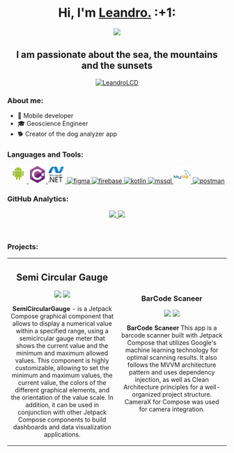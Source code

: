 <div align="center">
<h1 align="center">Hi, I'm <a href="https://www.linkedin.com/in/leandrolcd/">Leandro.</a> :+1:</h1>
</div>
<div align="center">
  <img src="https://i.imgur.com/WYjBEu9.jpg">
  <h2 align="center">I am passionate about the sea, the mountains and the sunsets</>
  
</div>
<p align="center"> <a href="https://github.com/ryo-ma/github-profile-trophy"><img src="https://github-profile-trophy.vercel.app/?username=LeandroLCD" alt="LeandroLCD" /></a> </p>
<h3 align="left">About me:</h3> 

- 📲 Mobile developer
- :mortar_board: Geoscience Engineer
- :dog2: Creator of the dog analyzer app

  

<h3 align="left">Languages and Tools:</h3>
  
<p align="center"> <a href="https://developer.android.com" target="_blank" rel="noreferrer"> <img src="https://raw.githubusercontent.com/devicons/devicon/master/icons/android/android-original-wordmark.svg" alt="android" width="40" height="40"/> </a> <a href="https://www.w3schools.com/cs/" target="_blank" rel="noreferrer"> <img src="https://raw.githubusercontent.com/devicons/devicon/master/icons/csharp/csharp-original.svg" alt="csharp" width="40" height="40"/> </a> <a href="https://dotnet.microsoft.com/" target="_blank" rel="noreferrer"> <img src="https://raw.githubusercontent.com/devicons/devicon/master/icons/dot-net/dot-net-original-wordmark.svg" alt="dotnet" width="40" height="40"/> </a> <a href="https://www.figma.com/" target="_blank" rel="noreferrer"> <img src="https://www.vectorlogo.zone/logos/figma/figma-icon.svg" alt="figma" width="40" height="40"/> </a> <a href="https://firebase.google.com/" target="_blank" rel="noreferrer"> <img src="https://www.vectorlogo.zone/logos/firebase/firebase-icon.svg" alt="firebase" width="40" height="40"/> </a> <a href="https://kotlinlang.org" target="_blank" rel="noreferrer"> <img src="https://www.vectorlogo.zone/logos/kotlinlang/kotlinlang-icon.svg" alt="kotlin" width="40" height="40"/> </a> <a href="https://www.microsoft.com/en-us/sql-server" target="_blank" rel="noreferrer"> <img src="https://www.svgrepo.com/show/303229/microsoft-sql-server-logo.svg" alt="mssql" width="40" height="40"/> </a> <a href="https://www.mysql.com/" target="_blank" rel="noreferrer"> <img src="https://raw.githubusercontent.com/devicons/devicon/master/icons/mysql/mysql-original-wordmark.svg" alt="mysql" width="40" height="40"/> </a> <a href="https://postman.com" target="_blank" rel="noreferrer"> <img src="https://www.vectorlogo.zone/logos/getpostman/getpostman-icon.svg" alt="postman" width="40" height="40"/> </a> </p>


 <h3 align="left">GitHub Analytics:</h3>
   

<p align="center">
<a href="https://github.com/LeandroLCD">
  <img height="180em" src="https://github-readme-stats-eight-theta.vercel.app/api?username=LeandroLCD&show_icons=true&theme=algolia&include_all_commits=true&count_private=true"/>
  <img height="180em" src="https://github-readme-stats-eight-theta.vercel.app/api/top-langs/?username=LeandroLCD&layout=compact&langs_count=8&theme=algolia"/>
</a>
</p>
  
  <br>
<h3 align="left">Projects:</h3>
 <table>
<tr>
  
<td width="50%">
<h2 align="center">Semi Circular Gauge</h3>
  
  
  
<div align="center">
<a href="https://github.com/LeandroLCD/SemiCircularGauge" target="_blank"><img src="https://i.imgur.com/JqRMRdj.gif" width="400"></a>

 <a href="https://github.com/LeandroLCD/SemiCircularGauge" target="_blank">
<img src="https://img.shields.io/badge/C%C3%93DIGO-350?style=for-the-badge&logo=github&logoColor=white">
</a>

<p><strong> SemiCircularGauge </strong> - is a Jetpack Compose graphical component that allows to display a numerical value within a specified range, using a semicircular gauge meter that shows the current value and the minimum and maximum allowed values. This component is highly customizable, allowing to set the minimum and maximum values, the current value, the colors of the different graphical elements, and the orientation of the value scale. In addition, it can be used in conjunction with other Jetpack Compose components to build dashboards and data visualization applications.</p>
  
</div>
                                                                                      
</td>

<td width="50%">
               
<h3 align="center">BarCode Scaneer</h3>
<div align="center">                                       
<a href="https://github.com/LeandroLCD/BarCode_Scanner" target="_blank"><img src="https://i.imgur.com/9cyhGa0.gif" width="400"></a>
<a href="https://github.com/LeandroLCD/BarCode_Scanner" target="_blank">
<img src="https://img.shields.io/badge/C%C3%93DIGO-350?style=for-the-badge&logo=github&logoColor=white">
</a>

</p><strong>BarCode Scaneer</strong> This app is a barcode scanner built with Jetpack Compose that utilizes Google's machine learning technology for optimal scanning results. It also follows the MVVM architecture pattern and uses dependency injection, as well as Clean Architecture principles for a well-organized project structure. CameraX for Compose was used for camera integration.</p>
</div>                                                             
</table>                                                                                 
</div>
<br>
